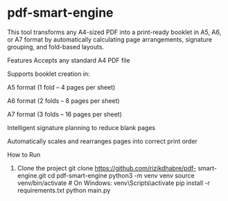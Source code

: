 # pdf-smart-engine

This tool transforms any A4-sized PDF into a print-ready booklet in A5, A6, or A7 format by automatically calculating page arrangements, signature grouping, and fold-based layouts.

Features Accepts any standard A4 PDF file

Supports booklet creation in:

A5 format (1 fold – 4 pages per sheet)

A6 format (2 folds – 8 pages per sheet)

A7 format (3 folds – 16 pages per sheet)

Intelligent signature planning to reduce blank pages

Automatically scales and rearranges pages into correct print order

How to Run
1. Clone the project
git clone https://github.com/rizikdhabre/pdf- smart- engine.git
cd pdf-smart-engine
python3 -m venv venv
source venv/bin/activate     # On Windows: venv\Scripts\activate
pip install -r requirements.txt
python main.py
